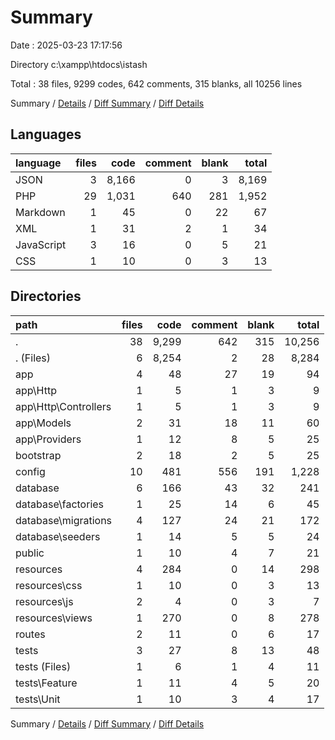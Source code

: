 # Summary

Date : 2025-03-23 17:17:56

Directory c:\\xampp\\htdocs\\istash

Total : 38 files,  9299 codes, 642 comments, 315 blanks, all 10256 lines

Summary / [Details](details.md) / [Diff Summary](diff.md) / [Diff Details](diff-details.md)

## Languages
| language | files | code | comment | blank | total |
| :--- | ---: | ---: | ---: | ---: | ---: |
| JSON | 3 | 8,166 | 0 | 3 | 8,169 |
| PHP | 29 | 1,031 | 640 | 281 | 1,952 |
| Markdown | 1 | 45 | 0 | 22 | 67 |
| XML | 1 | 31 | 2 | 1 | 34 |
| JavaScript | 3 | 16 | 0 | 5 | 21 |
| CSS | 1 | 10 | 0 | 3 | 13 |

## Directories
| path | files | code | comment | blank | total |
| :--- | ---: | ---: | ---: | ---: | ---: |
| . | 38 | 9,299 | 642 | 315 | 10,256 |
| . (Files) | 6 | 8,254 | 2 | 28 | 8,284 |
| app | 4 | 48 | 27 | 19 | 94 |
| app\\Http | 1 | 5 | 1 | 3 | 9 |
| app\\Http\\Controllers | 1 | 5 | 1 | 3 | 9 |
| app\\Models | 2 | 31 | 18 | 11 | 60 |
| app\\Providers | 1 | 12 | 8 | 5 | 25 |
| bootstrap | 2 | 18 | 2 | 5 | 25 |
| config | 10 | 481 | 556 | 191 | 1,228 |
| database | 6 | 166 | 43 | 32 | 241 |
| database\\factories | 1 | 25 | 14 | 6 | 45 |
| database\\migrations | 4 | 127 | 24 | 21 | 172 |
| database\\seeders | 1 | 14 | 5 | 5 | 24 |
| public | 1 | 10 | 4 | 7 | 21 |
| resources | 4 | 284 | 0 | 14 | 298 |
| resources\\css | 1 | 10 | 0 | 3 | 13 |
| resources\\js | 2 | 4 | 0 | 3 | 7 |
| resources\\views | 1 | 270 | 0 | 8 | 278 |
| routes | 2 | 11 | 0 | 6 | 17 |
| tests | 3 | 27 | 8 | 13 | 48 |
| tests (Files) | 1 | 6 | 1 | 4 | 11 |
| tests\\Feature | 1 | 11 | 4 | 5 | 20 |
| tests\\Unit | 1 | 10 | 3 | 4 | 17 |

Summary / [Details](details.md) / [Diff Summary](diff.md) / [Diff Details](diff-details.md)